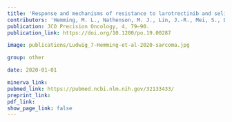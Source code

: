 ```yaml
---
title: 'Response and mechanisms of resistance to larotrectinib and selitrectinib in metastatic undifferentiated sarcoma harboring oncogenic fusion of NTRK1.'
contributors: 'Hemming, M. L., Nathenson, M. J., Lin, J.-R., Mei, S., Du, Z., Malik, K., Marino-Enriquez, A., Jagannathan, J. P., Sorger, P. K., Bertagnolli, M., Sicinska, E., Demetri, G. D., & Santagata, S. (2020).'
publication: JCO Precision Oncology, 4, 79–90.
publication_link: https://doi.org/10.1200/po.19.00287

image: publications/Ludwig_7-Hemming-et-al-2020-sarcoma.jpg

group: other

date: 2020-01-01

minerva_link:
pubmed_link: https://pubmed.ncbi.nlm.nih.gov/32133433/
preprint_link:
pdf_link:
show_page_link: false
---
```

